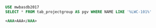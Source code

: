 


```SQL
USE mwbasdb2017
SELECT * FROM tab_projectgroup AS pgv WHERE NAME LIKE '%LWC-101%'

```

```XML
<AAA>AAA</AAA>
```


